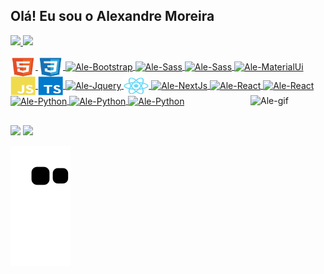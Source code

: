 ## Olá! Eu sou o Alexandre Moreira 
 <div>
  <a href="https://github.com/rafaballerini">
  <img height="180em" src="https://github-readme-stats.vercel.app/api?username=alexandre-moreira&show_icons=true&theme=dark&include_all_commits=true&count_private=true"/>
  <img height="180em" src="https://github-readme-stats.vercel.app/api/top-langs/?username=alexandre-moreira&layout=compact&langs_count=7&theme=dark"/>
</div>
<div style="display: inline_block"><br>
  <img align="center" alt="Ale-HTML" height="30" width="40" src="https://raw.githubusercontent.com/devicons/devicon/master/icons/html5/html5-original.svg">
  <img align="center" alt="Ale-CSS" height="30" width="40" src="https://raw.githubusercontent.com/devicons/devicon/master/icons/css3/css3-original.svg">
  <img align="center" alt="Ale-Bootstrap" height="30" width="40" src="https://cdn.jsdelivr.net/gh/devicons/devicon/icons/bootstrap/bootstrap-plain.svg">
  <img align="center" alt="Ale-Sass" height="30" width="40" src="https://lxspandora.gallerycdn.vsassets.io/extensions/lxspandora/vscode-styled-components-snippets/1.0.2/1506443337800/Microsoft.VisualStudio.Services.Icons.Default">
  <img align="center" alt="Ale-Sass" height="30" width="40" src="https://cdn.jsdelivr.net/gh/devicons/devicon/icons/sass/sass-original.svg">
  <img align="center" alt="Ale-MaterialUi" height="30" width="40" src="https://cdn.jsdelivr.net/gh/devicons/devicon/icons/materialui/materialui-original.svg">
  <img align="center" alt="Ale-Js" height="30" width="40" src="https://raw.githubusercontent.com/devicons/devicon/master/icons/javascript/javascript-plain.svg">
  <img align="center" alt="Ale-Ts" height="30" width="40" src="https://raw.githubusercontent.com/devicons/devicon/master/icons/typescript/typescript-plain.svg">
  <img align="center" alt="Ale-Jquery" height="30" width="40" src="https://cdn.jsdelivr.net/gh/devicons/devicon/icons/jquery/jquery-original-wordmark.svg">
 
  <img align="center" alt="Ale-ReactJs" height="30" width="40" src="https://raw.githubusercontent.com/devicons/devicon/master/icons/react/react-original.svg">
  <img align="center" alt="Ale-NextJs" height="30" width="40" src="https://cdn.jsdelivr.net/gh/devicons/devicon/icons/nextjs/nextjs-original.svg">
  <img align="center" alt="Ale-React" height="50" width="40" src="https://cdn.jsdelivr.net/gh/devicons/devicon/icons/mysql/mysql-original.svg">
  <img align="center" alt="Ale-React" height="50" width="40" src="https://cdn.jsdelivr.net/gh/devicons/devicon/icons/mongodb/mongodb-original.svg">
  <img align="center" alt="Ale-Python" height="30" width="40" src="https://cdn.jsdelivr.net/gh/devicons/devicon/icons/nodejs/nodejs-original.svg">
  <img align="center" alt="Ale-Python" height="50" width="40" src="https://cdn.jsdelivr.net/gh/devicons/devicon/icons/php/php-original.svg">
 
 <img align="center" alt="Ale-Python" height="30" width="40" src="https://user-images.githubusercontent.com/15971151/131725410-f014f3d2-6005-411e-a559-83b647ee9755.png">

  <img align="right" alt="Ale-gif" height="120" width="120" src="https://media.tenor.co/images/675acf147738a671ce2c392ed96fffc3/raw">
</div>
  
  ##
 
<div> 
  <a href = "mailto:4lexandre.moreira@gmail.com"><img src="https://img.shields.io/badge/-Gmail-%23333?style=for-the-badge&logo=gmail&logoColor=white" target="_blank"></a>
  <a href="https://www.linkedin.com/in/in-alexandre-moreira" target="_blank"><img src="https://img.shields.io/badge/-LinkedIn-%230077B5?style=for-the-badge&logo=linkedin&logoColor=white" target="_blank"></a> 
 
  ![Snake animation](https://github.com/alexandre-moreira/alexandre-moreira/blob/output/github-contribution-grid-snake.svg)
 
</div>
